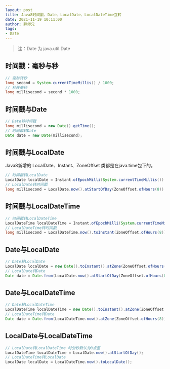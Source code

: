 ```yaml
---
layout: post
title: Java8时间戳、Date、LocalDate、LocalDateTime互转
date: 2021-11-19 10:11:00
author: 薛师兄
tags:
- Date
---
```


> 注：Date 为 java.util.Date

## 时间戳：毫秒与秒

```java
// 毫秒转秒
long second = System.currentTimeMillis() / 1000;
// 秒转毫秒
long millisecond = second * 1000;
```

## 时间戳与Date

```java
// Date转时间戳
long millisecond = new Date().getTime();
// 时间戳转Date
Date date = new Date(millisecond);
```

## 时间戳与LocalDate

Java8新增的 LocalDate、Instant、ZoneOffset 类都是在java.time包下的。

```java
// 时间戳转LocalDate
LocalDate localDate = Instant.ofEpochMilli(System.currentTimeMillis()).atZone(ZoneOffset.ofHours(8)).toLocalDate();
// LocalDate转时间戳
long millisecond = LocalDate.now().atStartOfDay(ZoneOffset.ofHours(8)).toInstant().toEpochMilli();
```

## 时间戳与LocalDateTime

```java
// 时间戳转LocalDateTime
LocalDateTime localDateTime = Instant.ofEpochMilli(System.currentTimeMillis()).atZone(ZoneOffset.ofHours(8)).toLocalDateTime();
// LocalDateTime转时间戳
long millisecond = LocalDateTime.now().toInstant(ZoneOffset.ofHours(8)).toEpochMilli();
```

## Date与LocalDate

```java
// Date转LocalDate
LocalDate localDate = new Date().toInstant().atZone(ZoneOffset.ofHours(8)).toLocalDate();
// LocalDate转Date
Date date = Date.from(LocalDate.now().atStartOfDay(ZoneOffset.ofHours(8)).toInstant());
```

## Date与LocalDateTime

```java
// Date转LocalDateTime
LocalDateTime localDateTime = new Date().toInstant().atZone(ZoneOffset.ofHours(8)).toLocalDateTime();
// LocalDateTime转Date
Date date = Date.from(LocalDateTime.now().atZone(ZoneOffset.ofHours(8)).toInstant());
```

## LocalDate与LocalDateTime

```java
// LocalDate转LocalDateTime 时分秒默认为0点整
LocalDateTime localDateTime = LocalDate.now().atStartOfDay();
// LocalDateTime转LocalDate
LocalDate localDate = LocalDateTime.now().toLocalDate();
```